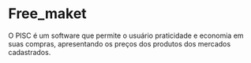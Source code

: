 # Free_maket
O PISC é um software que permite o usuário praticidade e economia em suas compras, apresentando os preços dos produtos dos mercados cadastrados.


